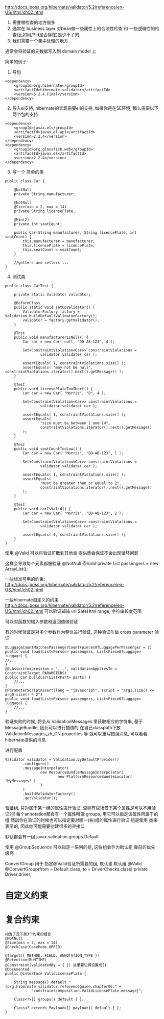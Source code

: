 http://docs.jboss.org/hibernate/validator/5.2/reference/en-US/html/ch02.html

1. 需要做检查的地方很多
2. 通常在 business layer 对bean做一些属性上的合法性检查 和 一些逻辑性的检查(比如用户id是否存在)是少不了的
3. 我们需要一个集中处理的地方

通常会将验证的元数据写入到 domain model 上

简单的例子:
1. 导包
```
<dependency>
    <groupId>org.hibernate</groupId>
    <artifactId>hibernate-validator</artifactId>
    <version>5.2.4.Final</version>
</dependency>
```
2. 导入el支持, hibernate的实现需要el的支持, 如果你是在SE环境, 那么需要以下两个包的支持
```
<dependency>
    <groupId>javax.el</groupId>
    <artifactId>javax.el-api</artifactId>
    <version>2.2.4</version>
</dependency>
<dependency>
    <groupId>org.glassfish.web</groupId>
    <artifactId>javax.el</artifactId>
    <version>2.2.4</version>
</dependency>
```
3. 写一个 简单的类
```
public class Car {

    @NotNull
    private String manufacturer;

    @NotNull
    @Size(min = 2, max = 14)
    private String licensePlate;

    @Min(2)
    private int seatCount;

    public Car(String manufacturer, String licencePlate, int seatCount) {
        this.manufacturer = manufacturer;
        this.licensePlate = licencePlate;
        this.seatCount = seatCount;
    }

    //getters and setters ...
}
```
4. 测试类
```
public class CarTest {

    private static Validator validator;

    @BeforeClass
    public static void setUpValidator() {
        ValidatorFactory factory = Validation.buildDefaultValidatorFactory();
        validator = factory.getValidator();
    }

    @Test
    public void manufacturerIsNull() {
        Car car = new Car( null, "DD-AB-123", 4 );

        Set<ConstraintViolation<Car>> constraintViolations =
                validator.validate( car );

        assertEquals( 1, constraintViolations.size() );
        assertEquals( "may not be null", constraintViolations.iterator().next().getMessage() );
    }

    @Test
    public void licensePlateTooShort() {
        Car car = new Car( "Morris", "D", 4 );

        Set<ConstraintViolation<Car>> constraintViolations =
                validator.validate( car );

        assertEquals( 1, constraintViolations.size() );
        assertEquals(
                "size must be between 2 and 14",
                constraintViolations.iterator().next().getMessage()
        );
    }

    @Test
    public void seatCountTooLow() {
        Car car = new Car( "Morris", "DD-AB-123", 1 );

        Set<ConstraintViolation<Car>> constraintViolations =
                validator.validate( car );

        assertEquals( 1, constraintViolations.size() );
        assertEquals(
                "must be greater than or equal to 2",
                constraintViolations.iterator().next().getMessage()
        );
    }

    @Test
    public void carIsValid() {
        Car car = new Car( "Morris", "DD-AB-123", 2 );

        Set<ConstraintViolation<Car>> constraintViolations =
                validator.validate( car );

        assertEquals( 0, constraintViolations.size() );
    }
}
```


使用 @Valid 可以将验证扩散到其他类
提供商会保证不会出现循环问题

这样会导致每个元素都被验证
@NotNull
@Valid
private List<Person> passengers = new ArrayList<Person>();

一些标准可用的约束:
http://docs.jboss.org/hibernate/validator/5.2/reference/en-US/html/ch02.html

一些hibernate自定义的约束
http://docs.jboss.org/hibernate/validator/5.2/reference/en-US/html/ch02.html
可以验证邮箱
url
SafeHtml
range, 字符串长度范围

可以对函数的输入参数和返回值做验证

有的时候验证是对多个参数作为整体进行验证, 这种验证叫做 cross parameter 验证
```
@LuggageCountMatchesPassengerCount(piecesOfLuggagePerPassenger = 2)
public void load(List<Person> passengers, List<PieceOfLuggage> luggage) {
//...
}
@ELAssert(expression = "...", validationAppliesTo = ConstraintTarget.PARAMETERS)
public Car buildCar(List<Part> parts) {
	//...
}
@ParameterScriptAssert(lang = "javascript", script = "arg1.size() <= arg0.size() * 2")
public void load(List<Person> passengers, List<PieceOfLuggage> luggage) {
	//...
}
```

验证失败的时候, 将会从 ValidationMessages 里获取相应的字符串, 基于MessageBundle, 因此可以进行插值的
在自己classpath下放 ValidationMessages_zh_CN.properties 等 就可以重写错误消息, 可以看看hibernate提供的消息


进行配置
```
Validator validator = Validation.byDefaultProvider()
		.configure()
		.messageInterpolator(
				new ResourceBundleMessageInterpolator(
						new PlatformResourceBundleLocator( "MyMessages" )
				)
		)
		.buildValidatorFactory()
		.getValidator();
```

验证组, 只对属于某一组的属性进行验证, 否则有些场景下某个属性是可以不用验证的!
每个annotation都会有一个属性叫做 groups, 用它可以指定该属性所属于的组
然后你在验证的时候也可以指定要对哪一(些)组的属性进行验证
组是使用 类来表示的, 因此你可能需要创建很多的空接口

默认都会有一组 javax.validation.groups.Default


使用 @GroupSequence 可以指定一系列的组, 这些组会作为默认组
靠前的优先级高

ConvertGroup 用于 指定@Valid验证所需要的组, 默认是 默认组
@Valid
@ConvertGroup(from = Default.class, to = DriverChecks.class)
private Driver driver;
	

# 自定义约束 #

# 复合约束 #
```
相当于是下面3个约束的组合
@NotNull
@Size(min = 2, max = 14)
@CheckCase(CaseMode.UPPER)

@Target({ METHOD, FIELD, ANNOTATION_TYPE })
@Retention(RUNTIME)
@Constraint(validatedBy = { }) 这里要记得设置成{}
@Documented
public @interface ValidLicensePlate {

	String message() default "{org.hibernate.validator.referenceguide.chapter06." +
			"constraintcomposition.ValidLicensePlate.message}";

	Class<?>[] groups() default { };

	Class<? extends Payload>[] payload() default { };
}
```


